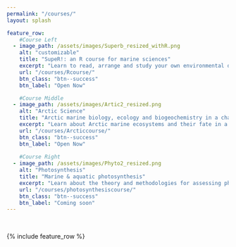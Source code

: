 ```yaml
---
permalink: "/courses/"
layout: splash

feature_row:
    #Course Left
  - image_path: /assets/images/Superb_resized_withR.png
    alt: "customizable"
    title: "SupeR!: an R course for marine sciences"
    excerpt: "Learn to read, arrange and study your own environmental data with R"
    url: "/courses/Rcourse/"
    btn_class: "btn--success"
    btn_label: "Open Now"

    #Course Middle
  - image_path: /assets/images/Artic2_resized.png
    alt: "Arctic Science"
    title: "Arctic marine biology, ecology and biogeochemistry in a changing world"
    excerpt: "Learn about Arctic marine ecosystems and their fate in a changing world"
    url: "/courses/Arcticcourse/"
    btn_class: "btn--success"
    btn_label: "Open Now"
  
    #Course Right
  - image_path: /assets/images/Phyto2_resized.png
    alt: "Photosynthesis"
    title: "Marine & aquatic photosynthesis"
    excerpt: "Learn about the theory and methodologies for assessing photosynthesis in marine and aquatic systems"
    url: "/courses/photosynthesiscourse/"
    btn_class: "btn--success"
    btn_label: "Coming soon"  
---
```

<br>

{% include feature_row %}

